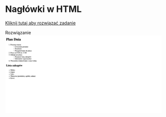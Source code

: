 # Nagłówki w HTML
[Kliknij tutaj aby rozwiązać zadanie](https://githubbox.com/Publishing-School/html-zadanie-listy)


Rozwiązanie
![image info](./zadanie.png)

